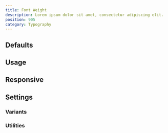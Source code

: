 ```yaml
---
title: Font Weight
description: Lorem ipsum dolor sit amet, consectetur adipiscing elit.
position: 905
category: Typography
---
```


## Defaults

<TableGenerateTheme
  set="weight"
  :rules="{
    'weight': ['font-weight'],
}"></TableGenerateTheme>

## Usage

## Responsive

## Settings

### Variants

### Utilities
